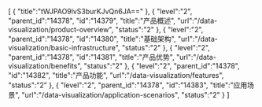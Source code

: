 [
	{
		"title":"tWJPAO9lvS3burKJvQn6JA=="
	},
	{
		"level":"2",
		"parent_id":"14378",
		"id":"14379",
		"title":"产品概述",
		"url":"/data-visualization/product-overview",
		"status":"2"
	},
	{
		"level":"2",
		"parent_id":"14378",
		"id":"14380",
		"title":"基础架构",
		"url":"/data-visualization/basic-infrastructure",
		"status":"2"
	},
	{
		"level":"2",
		"parent_id":"14378",
		"id":"14381",
		"title":"产品优势",
		"url":"/data-visualization/benefits",
		"status":"2"
	},
	{
		"level":"2",
		"parent_id":"14378",
		"id":"14382",
		"title":"产品功能",
		"url":"/data-visualization/features",
		"status":"2"
	},
	{
		"level":"2",
		"parent_id":"14378",
		"id":"14383",
		"title":"应用场景",
		"url":"/data-visualization/application-scenarios",
		"status":"2"
	}
]